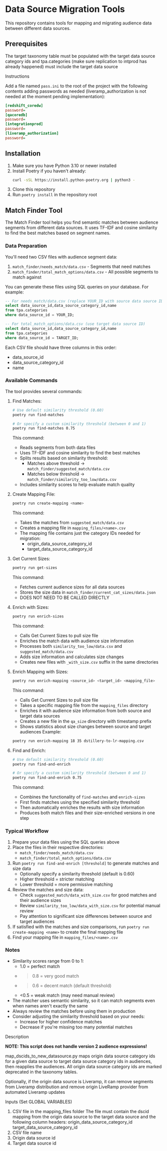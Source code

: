 # Data Source Migration Tools

This repository contains tools for mapping and migrating audience data between different data sources.

## Prerequisites
The target taxonomy table must be populated with the target data source category ids and tpa.categories (make sure replication to intprod has already happened) must include the target data source

Instructions

Add a file named `pass.ini` to the root of the project with the following contents adding passwords as needed (liveramp_authorization is not needed at the moment pending implementation):

```ini
[redshift_coredw]
password=
[qacoredb]
password=
[integrationprod]
password=
[liveramp_authorization]
password=
```

## Installation

1. Make sure you have Python 3.10 or newer installed
2. Install Poetry if you haven't already:
   ```bash
   curl -sSL https://install.python-poetry.org | python3 -
   ```
3. Clone this repository
4. Run `poetry install` in the repository root

## Match Finder Tool

The Match Finder tool helps you find semantic matches between audience segments from different data sources. It uses TF-IDF and cosine similarity to find the best matches based on segment names.

### Data Preparation

You'll need two CSV files with audience segment data:

1. `match_finder/needs_match/data.csv` - Segments that need matches
2. `match_finder/total_match_options/data.csv` - All possible segments to match against

You can generate these files using SQL queries on your database. For example:

```sql
-- For needs_match/data.csv (replace YOUR_ID with source data source ID)
select data_source_id,data_source_category_id,name 
from tpa.categories
where data_source_id = YOUR_ID;

-- For total_match_options/data.csv (use target data source ID)
select data_source_id,data_source_category_id,name 
from tpa.categories
where data_source_id = TARGET_ID;
```

Each CSV file should have three columns in this order:
- data_source_id
- data_source_category_id
- name

### Available Commands

The tool provides several commands:

1. Find Matches:
   ```bash
   # Use default similarity threshold (0.60)
   poetry run find-matches

   # Or specify a custom similarity threshold (between 0 and 1)
   poetry run find-matches 0.75
   ```
   This command:
   - Reads segments from both data files
   - Uses TF-IDF and cosine similarity to find the best matches
   - Splits results based on similarity threshold:
     - Matches above threshold → `match_finder/suggested_match/data.csv`
     - Matches below threshold → `match_finder/similarity_too_low/data.csv`
   - Includes similarity scores to help evaluate match quality

2. Create Mapping File:
   ```bash
   poetry run create-mapping <name>
   ```
   This command:
   - Takes the matches from `suggested_match/data.csv`
   - Creates a mapping file in `mapping_files/<name>.csv`
   - The mapping file contains just the category IDs needed for migration:
     - origin_data_source_category_id
     - target_data_source_category_id

3. Get Current Sizes:
   ```bash
   poetry run get-sizes
   ```
   This command:
   - Fetches current audience sizes for all data sources
   - Stores the size data in `match_finder/current_cat_sizes/data.json`
   - DOES NOT NEED TO BE CALLED DIRECTLY

4. Enrich with Sizes:
   ```bash
   poetry run enrich-sizes
   ```
   This command:
   - Calls Get Current Sizes to pull size file
   - Enriches the match data with audience size information
   - Processes both `similarity_too_low/data.csv` and `suggested_match/data.csv`
   - Adds size information and calculates size changes
   - Creates new files with `_with_size.csv` suffix in the same directories

5. Enrich Mapping with Sizes:
   ```bash
   poetry run enrich-mapping <source_id> <target_id> <mapping_file>
   ```
   This command:
   - Calls Get Current Sizes to pull size file
   - Takes a specific mapping file from the `mapping_files` directory
   - Enriches it with audience size information from both source and target data sources
   - Creates a new file in the `qa_size` directory with timestamp prefix
   - Shows statistics about size changes between source and target audiences
   Example:
   ```bash
   poetry run enrich-mapping 18 35 dstillery-to-lr-mapping.csv
   ```

6. Find and Enrich:
   ```bash
   # Use default similarity threshold (0.60)
   poetry run find-and-enrich

   # Or specify a custom similarity threshold (between 0 and 1)
   poetry run find-and-enrich 0.75
   ```
   This command:
   - Combines the functionality of `find-matches` and `enrich-sizes`
   - First finds matches using the specified similarity threshold
   - Then automatically enriches the results with size information
   - Produces both match files and their size-enriched versions in one step

### Typical Workflow

1. Prepare your data files using the SQL queries above
2. Place the files in their respective directories:
   - `match_finder/needs_match/data.csv`
   - `match_finder/total_match_options/data.csv`
3. Run `poetry run find-and-enrich [threshold]` to generate matches and size data
   - Optionally specify a similarity threshold (default is 0.60)
   - Higher threshold = stricter matching
   - Lower threshold = more permissive matching
4. Review the matches and size data:
   - Check `suggested_match/data_with_size.csv` for good matches and their audience sizes
   - Review `similarity_too_low/data_with_size.csv` for potential manual review
   - Pay attention to significant size differences between source and target audiences
5. If satisfied with the matches and size comparisons, run `poetry run create-mapping <name>` to create the final mapping file
6. Find your mapping file in `mapping_files/<name>.csv`

### Notes

- Similarity scores range from 0 to 1:
  - 1.0 = perfect match
  - >0.8 = very good match
  - >0.6 = decent match (default threshold)
  - <0.5 = weak match (may need manual review)
- The matcher uses semantic similarity, so it can match segments even when names aren't exactly the same
- Always review the matches before using them in production
- Consider adjusting the similarity threshold based on your needs:
  - Increase for higher confidence matches
  - Decrease if you're missing too many potential matches

Description

**NOTE: This script does not handle version 2 audience expressions!**

map_dscids_to_new_datasource.py maps origin data source category ids for a given data source to target data source category ids in audiences, then reapplies the audiences.
All origin data source category ids are marked deprecated in the taxonomy tables.

Optionally, if the origin data source is Liveramp, it can remove segments from Liveramp distribution and remove origin LiveRamp provider from automated Liveramp updates

Inputs (Set GLOBAL VARIABLES)
1. CSV file in the mapping_files folder
   The file must contain the dscid mapping from the origin data source to the target data source and the following
   column headers:
   origin_data_source_category_id
   target_data_source_category_id
2. CSV file name
3. Origin data source id
4. Target data source id



